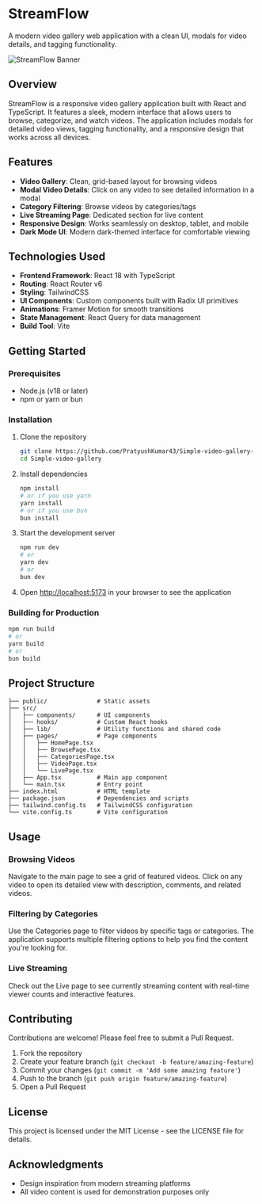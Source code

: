 # StreamFlow

A modern video gallery web application with a clean UI, modals for video details, and tagging functionality.

![StreamFlow Banner](https://images.unsplash.com/photo-1611162616475-46b635cb6868?ixlib=rb-4.0.3&auto=format&fit=crop&w=1000&q=80)

## Overview

StreamFlow is a responsive video gallery application built with React and TypeScript. It features a sleek, modern interface that allows users to browse, categorize, and watch videos. The application includes modals for detailed video views, tagging functionality, and a responsive design that works across all devices.

## Features

- **Video Gallery**: Clean, grid-based layout for browsing videos
- **Modal Video Details**: Click on any video to see detailed information in a modal
- **Category Filtering**: Browse videos by categories/tags
- **Live Streaming Page**: Dedicated section for live content
- **Responsive Design**: Works seamlessly on desktop, tablet, and mobile
- **Dark Mode UI**: Modern dark-themed interface for comfortable viewing

## Technologies Used

- **Frontend Framework**: React 18 with TypeScript
- **Routing**: React Router v6
- **Styling**: TailwindCSS
- **UI Components**: Custom components built with Radix UI primitives
- **Animations**: Framer Motion for smooth transitions
- **State Management**: React Query for data management
- **Build Tool**: Vite

## Getting Started

### Prerequisites

- Node.js (v18 or later)
- npm or yarn or bun

### Installation

1. Clone the repository
   ```bash
   git clone https://github.com/PratyushKumar43/Simple-video-gallery-
   cd Simple-video-gallery
   ```

2. Install dependencies
   ```bash
   npm install
   # or if you use yarn
   yarn install
   # or if you use bun
   bun install
   ```

3. Start the development server
   ```bash
   npm run dev
   # or
   yarn dev
   # or
   bun dev
   ```

4. Open [http://localhost:5173](http://localhost:5173) in your browser to see the application

### Building for Production

```bash
npm run build
# or
yarn build
# or
bun build
```

## Project Structure

```
├── public/              # Static assets
├── src/
│   ├── components/      # UI components
│   ├── hooks/           # Custom React hooks
│   ├── lib/             # Utility functions and shared code
│   ├── pages/           # Page components
│   │   ├── HomePage.tsx
│   │   ├── BrowsePage.tsx
│   │   ├── CategoriesPage.tsx
│   │   ├── VideoPage.tsx
│   │   └── LivePage.tsx
│   ├── App.tsx          # Main app component
│   └── main.tsx         # Entry point
├── index.html           # HTML template
├── package.json         # Dependencies and scripts
├── tailwind.config.ts   # TailwindCSS configuration
└── vite.config.ts       # Vite configuration
```

## Usage

### Browsing Videos

Navigate to the main page to see a grid of featured videos. Click on any video to open its detailed view with description, comments, and related videos.

### Filtering by Categories

Use the Categories page to filter videos by specific tags or categories. The application supports multiple filtering options to help you find the content you're looking for.

### Live Streaming

Check out the Live page to see currently streaming content with real-time viewer counts and interactive features.

## Contributing

Contributions are welcome! Please feel free to submit a Pull Request.

1. Fork the repository
2. Create your feature branch (`git checkout -b feature/amazing-feature`)
3. Commit your changes (`git commit -m 'Add some amazing feature'`)
4. Push to the branch (`git push origin feature/amazing-feature`)
5. Open a Pull Request

## License

This project is licensed under the MIT License - see the LICENSE file for details.

## Acknowledgments

- Design inspiration from modern streaming platforms
- All video content is used for demonstration purposes only